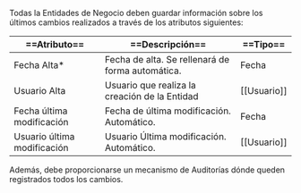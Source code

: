 
Todas la Entidades de Negocio deben guardar información sobre los últimos cambios realizados a través de los atributos siguientes:


| ==Atributo==                | ==Descripción==                                  | ==Tipo==    |
| --------------------------- | ------------------------------------------------ | ----------- |
| Fecha Alta*                 | Fecha de alta. Se rellenará de forma automática. | Fecha       |
| Usuario Alta                | Usuario que realiza la creación de la Entidad    | [[Usuario]] |
| Fecha última modificación   | Fecha de última modificación. Automático.        | Fecha       |
| Usuario última modificación | Usuario Última modificación. Automático.         | [[Usuario]] |
Además, debe proporcionarse un mecanismo de Auditorías dónde queden registrados todos los cambios.